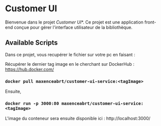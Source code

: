 # Customer UI

Bienvenue dans le projet *Customer UI**. Ce projet est une application front-end conçue pour gérer l'interface utilisateur de la bibliothèque.

## Available Scripts

Dans ce projet, vous recupérer le fichier sur votre pc en faisant :

Récupérer le dernier tag image en le cherchant sur DockerHub : https://hub.docker.com/

### `docker pull maxenceabrt/customer-ui-service:<tagImage>`

Ensuite,

### `docker run -p 3000:80 maxenceabrt/customer-ui-service:<tagImage>`

L'image du conteneur sera ensuite disponible ici : http://localhost:3000/
